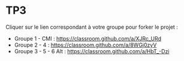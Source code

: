# TP3

Cliquer sur le lien correspondant à votre groupe pour forker le projet :

* Groupe 1 - CMI : https://classroom.github.com/a/XJRc_URd
* Groupe 2 - 4 : https://classroom.github.com/a/8WGj0zyV
* Groupe 3 - 5 - 6 Alt : https://classroom.github.com/a/HbT_-Dzi

